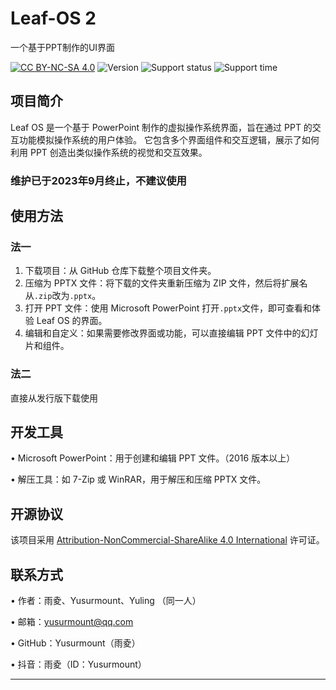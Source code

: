 
# Leaf-OS 2
一个基于PPT制作的UI界面

[![CC BY-NC-SA 4.0][cc-by-nc-sa-shield]][cc-by-nc-sa] ![Version](https://img.shields.io/badge/version-beta-blue)
![Support status](https://img.shields.io/badge/support%20and%20maintenance-Terminated-red)
![Support time](https://img.shields.io/badge/maintenance%20period-6%20Months-white)

## 项目简介
Leaf OS 是一个基于 PowerPoint 制作的虚拟操作系统界面，旨在通过 PPT 的交互功能模拟操作系统的用户体验。
它包含多个界面组件和交互逻辑，展示了如何利用 PPT 创造出类似操作系统的视觉和交互效果。

### 维护已于2023年9月终止，不建议使用

## 使用方法
### 法一
1. 下载项目：从 GitHub 仓库下载整个项目文件夹。
2. 压缩为 PPTX 文件：将下载的文件夹重新压缩为 ZIP 文件，然后将扩展名从`.zip`改为`.pptx`。
3. 打开 PPT 文件：使用 Microsoft PowerPoint 打开`.pptx`文件，即可查看和体验 Leaf OS 的界面。
4. 编辑和自定义：如果需要修改界面或功能，可以直接编辑 PPT 文件中的幻灯片和组件。

### 法二
直接从发行版下载使用


## 开发工具

• Microsoft PowerPoint：用于创建和编辑 PPT 文件。（2016 版本以上）

• 解压工具：如 7-Zip 或 WinRAR，用于解压和压缩 PPTX 文件。


## 开源协议

该项目采用 [Attribution-NonCommercial-ShareAlike 4.0 International](LICENSE) 许可证。

[cc-by-nc-sa]: http://creativecommons.org/licenses/by-nc-sa/4.0/
[cc-by-nc-sa-shield]: https://img.shields.io/badge/License-CC%20BY--NC--SA%204.0-lightgrey.svg


## 联系方式

• 作者：雨夌、Yusurmount、Yuling （同一人）

• 邮箱：yusurmount@qq.com

• GitHub：Yusurmount（雨夌）

• 抖音：雨夌（ID：Yusurmount）


---


